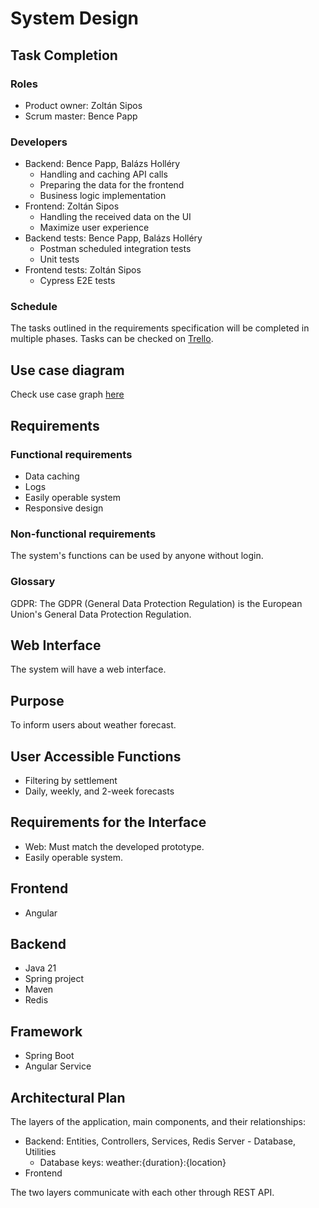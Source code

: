 # System Design

## Task Completion
### Roles
- Product owner: Zoltán Sipos
- Scrum master: Bence Papp
### Developers
- Backend: Bence Papp, Balázs Holléry
  - Handling and caching API calls
  - Preparing the data for the frontend
  - Business logic implementation
- Frontend: Zoltán Sipos
  - Handling the received data on the UI
  - Maximize user experience 
- Backend tests: Bence Papp, Balázs Holléry
  - Postman scheduled integration tests
  - Unit tests
- Frontend tests: Zoltán Sipos
  - Cypress E2E tests
### Schedule
The tasks outlined in the requirements specification will be completed in multiple phases. Tasks can be checked on [Trello](https://trello.com/b/AXOJeYCF/raincheck).

## Use case diagram
Check use case graph [here](https://www.plantuml.com/plantuml/png/NOx1IiD048RlynHpJ0yvb2Gj596AkE1DB7s0SJCnYvDKTYUAuCERwQu8dlRVRpv-_cDIYhfC0eVpwU7vW9Jmd3X2vIwHFINT679RgEwU7j6JI0OjL2SMzef34J7Col6316dkqGVzocO3rJtvaR4dfLMwlY-KE9-xjNdHoqGQF7w6TqPVx22bORSsZEpVC0oeemaY658M--pimMPZ7SFhgFMjBVu7cWA41_kN-LOuyGR0jNZpNTVMvFObDk2s9RRWkj_uHxihjRI38y_zCiaF)

## Requirements
### Functional requirements
- Data caching
- Logs
- Easily operable system
- Responsive design
### Non-functional requirements
The system's functions can be used by anyone without login.
### Glossary
GDPR: The GDPR (General Data Protection Regulation) is the European Union's General Data Protection Regulation.

## Web Interface
The system will have a web interface.

## Purpose
To inform users about weather forecast.

## User Accessible Functions
- Filtering by settlement
- Daily, weekly, and 2-week forecasts

## Requirements for the Interface
- Web: Must match the developed prototype.
- Easily operable system.

## Frontend
- Angular

## Backend
- Java 21
- Spring project
- Maven
- Redis

## Framework
- Spring Boot
- Angular Service

## Architectural Plan
The layers of the application, main components, and their relationships:
- Backend: Entities, Controllers, Services, Redis Server - Database, Utilities
  - Database keys: weather:{duration}:{location}
- Frontend

The two layers communicate with each other through REST API.
